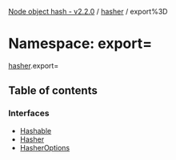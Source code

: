 [Node object hash - v2.2.0](../README.md) / [hasher](hasher.md) / export%3D

# Namespace: export=

[hasher](hasher.md).export=

## Table of contents

### Interfaces

- [Hashable](../interfaces/hasher.export_.hashable.md)
- [Hasher](../interfaces/hasher.export_.hasher.md)
- [HasherOptions](../interfaces/hasher.export_.hasheroptions.md)
